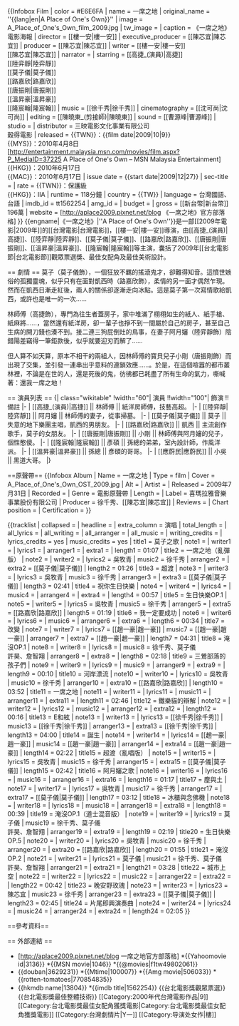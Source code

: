 {{Infobox Film
| color = #E6E6FA
| name               = 一席之地
| original_name      = ''{{lang|en|A Place of One's Own}}''
| image              = A_Place_of_One's_Own_film_2009.jpg
| tw_image           = 
| caption            = 《一席之地》電影海報
| director           = [[樓一安|樓一安]]
| executive_producer = [[陳芯宜|陳芯宜]]
| producer           = [[陳芯宜|陳芯宜]]
| writer             = [[樓一安|樓一安]]<br/>[[陳芯宜|陳芯宜]]
| narrator           = 
| starring           = [[高捷_(演員)|高捷]]<br/>[[陸弈靜|陸弈靜]]<br/>[[莫子儀|莫子儀]]<br/>[[路嘉欣|路嘉欣]]<br/>[[唐振剛|唐振剛]]<br/>[[溫昇豪|溫昇豪]]<br/>[[隆宸翰|隆宸翰]]
| music              = [[徐千秀|徐千秀]]
| cinematography     = [[沈可尚|沈可尚]]
| editing            = [[陳曉東_(剪接師)|陳曉東]]
| sound              = [[曹源峰|曹源峰]]
| studio             = 
| distributor        = 三映電影文化事業有限公司<br/>穀得電影
| released           = {{TWN}}：{{film date|2009|10|9}}<br>{{MYS}}：2010年4月8日<ref>[http://entertainment.malaysia.msn.com/movies/film.aspx?P_MediaID=37225 A Place of One's Own – MSN Malaysia Entertainment]</ref><br>{{HKG}}：2010年6月17日<br>{{MAC}}：2010年6月17日
| issue date         = {{start date|2009|12|27}}
| sec-title          =
| rate               = {{TWN}}：保護級<br>{{HKG}}：IIA
| runtime            = 118分鐘
| country            = {{TW}}
| language           = 台灣國語、台語
| imdb_id            = tt1562254
| amg_id             = 
| budget             = 
| gross              = [[新台幣|新台幣]] 196萬
| website            = [http://aplace2009.pixnet.net/blog 《一席之地》官方部落格]
}}
{{engname|《一席之地》|''A Place of One's Own''}}是一部[[2009年電影|2009年]]的[[台灣電影|台灣電影]]，[[樓一安|樓一安]]導演，由[[高捷_(演員)|高捷]]、[[陸弈靜|陸弈靜]]、[[莫子儀|莫子儀]]、[[路嘉欣|路嘉欣]]、[[唐振剛|唐振剛]]、[[溫昇豪|溫昇豪]]、[[隆宸翰|隆宸翰]]等主演，囊括了2009年[[台北電影節|台北電影節]]觀眾票選獎、最佳女配角及最佳美術設計。

== 劇情 ==
莫子（莫子儀飾），一個狂放不羈的搖滾鬼才，卻難得知音。這憤世嫉俗的孤獨靈魂，似乎只有在面對凱西時（路嘉欣飾），柔情的另一面才偶然乍現。然而在凱西日漸走紅後，兩人的關係卻逐漸走向冰點。這是莫子第一次寫情歌給凱西，或許也是唯一的一次……

林師傅（高捷飾），專門為往生者蓋房子，家中堆滿了栩栩如生的紙人、紙手槍、紙麻將……，當然還有紙洋房，卻一輩子也掙不到一間屬於自己的房子，甚至自己生病的開刀錢也湊不到。接二連三狗屁倒灶的鳥事，在妻子阿月嬸（陸弈靜飾）陰錯陽差竊得一筆鉅款後，似乎就要迎刃而解了……

但人算不如天算，原本不相干的兩組人，因林師傅的寶貝兒子小剛（唐振剛飾）而出現了交集，並引發一連串出乎意料的連鎖效應……。於是，在這個喧囂的都市叢林裡，不論是在世的人，還是死後的鬼，彷彿都已耗盡了所有生命的氣力，嘶喊著：還我一席之地！

== 演員列表 ==
{| class="wikitable"
!width="60"| 演員 !!width="100"| 飾演 !! 備註
|-
| [[高捷_(演員)|高捷]] || 林師傅 || 紙洋房師傅，技藝高超。
|-
| [[陸弈靜|陸弈靜]] || 阿月嬸 || 林師傅的妻子，從事掃墓。
|-
| [[莫子儀|莫子儀]] || 莫子 || 失意的地下樂團主唱，凱西的男朋友。
|-
| [[路嘉欣|路嘉欣]] || 凱西 || 主流創作歌手，莫子的女朋友。
|-
| [[唐振剛|唐振剛]] || 小剛 || 林師傅與阿月嬸的兒子，個性憨傻。
|-
| [[隆宸翰|隆宸翰]] || 彥碩 || 孫總的弟弟，室內設計師，作風洋派。
|-
| [[溫昇豪|溫昇豪]] || 孫總 || 彥碩的哥哥。
|-
| [[應蔚民|應蔚民]] || 小吳 || 黑道大哥。
|}

==原聲帶==
{{Infobox Album
| Name  = 一席之地
| Type  = film
| Cover  = A_Place_of_One's_Own_OST_2009.jpg
| Alt  = 
| Artist  = 
| Released  = 2009年7月31日
| Recorded  = 
| Genre = 電影原聲帶
| Length = 
| Label = 喜瑪拉雅音樂事業股份有限公司
| Producer = 徐千秀、[[陳芯宜|陳芯宜]]
| Reviews = 
| Chart position = 
| Certification = 
}}

{{tracklist
| collapsed       = 
| headline        = 
| extra_column    = 演唱
| total_length    = 
| all_lyrics      = 
| all_writing     = 
| all_arranger = 
| all_music       = 
| writing_credits = 
| lyrics_credits  = yes
| music_credits   = yes
| title1          = 莫子之歌
| note1           = 
| writer1         =
| lyrics1         = 
| arranger1       = 
| extra1          =
| length1         = 01:07
| title2          = 一席之地（亂彈版）
| note2           = 
| writer2         = 
| lyrics2         = 吳牧青
| music2          = 徐千秀
| arranger2       = 
| extra2          = [[莫子儀|莫子儀]]
| length2         = 01:26
| title3          = 超渡
| note3           =
| writer3         = 
| lyrics3         = 吳牧青
| music3          = 徐千秀
| arranger3       = 
| extra3          = [[莫子儀|莫子儀]]
| length3         = 02:41
| title4          = 祝你生日快樂
| note4           = 
| writer4         = 
| lyrics4         = 
| music4          = 
| arranger4       =
| extra4          =
| length4         = 00:57
| title5          = 生日快樂OP.1
| note5           = 
| writer5         = 
| lyrics5         = 吳牧青
| music5          = 徐千秀
| arranger5       = 
| extra5          = [[路嘉欣|路嘉欣]]
| length5         = 01:19
| title6          = 我一定要成功
| note6           =
| writer6         = 
| lyrics6         =
| music6          =
| arranger6       =
| extra6          =
| length6         = 00:34
| title7          = 改變
| note7           =
| writer7         =
| lyrics7         = [[趙一豪|趙一豪]]
| music7          = [[趙一豪|趙一豪]]
| arranger7       =
| extra7          = [[趙一豪|趙一豪]]
| length7         = 04:31
| title8          = 淹沒OP.1
| note8           = 
| writer8         = 
| lyrics8         =
| music8          = 徐千秀、莫子儀<br>許昊、詹智翔
| arranger8       = 
| extra8          =
| length8         = 02:18
| title9          = 三鶯部落的孩子們
| note9           = 
| writer9         = 
| lyrics9         =
| music9          =
| arranger9       = 
| extra9          =
| length9         = 00:10
| title10         = 河岸漂流
| note10          =
| writer10        = 
| lyrics10        = 吳牧青
| music10         = 徐千秀
| arranger10      = 
| extra10         = [[路嘉欣|路嘉欣]]
| length10        = 03:52
| title11         = 一席之地
| note11          =
| writer11        = 
| lyrics11        =
| music11         = 
| arranger11      =
| extra11         = 
| length11        = 02:46
| title12         = 鐵樂貓的辯解
| note12          =
| writer12        = 
| lyrics12        =
| music12         = 
| arranger12      =
| extra12         =
| length12        = 00:16
| title13         = E和絃
| note13          =
| writer13        = 
| lyrics13        = [[徐千秀|徐千秀]]
| music13         = [[徐千秀|徐千秀]]
| arranger13      = 
| extra13         = [[徐千秀|徐千秀]]
| length13        = 04:00
| title14         = 誕生
| note14          =
| writer14        =
| lyrics14        = [[趙一豪|趙一豪]]
| music14         = [[趙一豪|趙一豪]]
| arranger14      =
| extra14         = [[趙一豪|趙一豪]]
| length14        = 02:22
| title15         = 超渡（亂唱版）
| note15          =
| writer15        = 
| lyrics15        = 吳牧青
| music15         = 徐千秀
| arranger15      =
| extra15         = [[莫子儀|莫子儀]]
| length15        = 02:42
| title16         = 阿月嬸之歌
| note16          =
| writer16        = 
| lyrics16        = 
| music16         = 
| arranger16      = 
| extra16         =
| length16        = 01:17
| title17         = 塵與土
| note17          =
| writer17        = 
| lyrics17        = 吳牧青
| music17         = 徐千秀
| arranger17      =
| extra17         = [[莫子儀|莫子儀]]
| length17        = 03:12
| title18         = 冰櫃與念佛機
| note18          =
| writer18        = 
| lyrics18        = 
| music18         = 
| arranger18      = 
| extra18         = 
| length18        = 00:39
| title19         = 淹沒OP.1（道士混音版）
| note19          =
| writer19        = 
| lyrics19        = 莫子儀
| music19         = 徐千秀、莫子儀<br>許昊、詹智翔
| arranger19      = 
| extra19         = 
| length19        = 02:19
| title20         = 生日快樂OP.5
| note20          =
| writer20        = 
| lyrics20        = 吳牧青
| music20         = 徐千秀
| arranger20      =
| extra20         = [[路嘉欣|路嘉欣]]
| length20        = 01:55
| title21         = 淹沒OP.2
| note21          =
| writer21        = 
| lyrics21        = 莫子儀
| music21         = 徐千秀、莫子儀<br>許昊、詹智翔
| arranger21      = 
| extra21         =
| length21        = 03:28
| title22         = 城市上空
| note22          =
| writer22        = 
| lyrics22        = 
| music22         = 
| arranger22      = 
| extra22         =
| length22        = 00:42
| title23         = 晚安野玫瑰
| note23          =
| writer23        = 
| lyrics23        = 陳芯宜
| music23         = 徐千秀
| arranger23      =
| extra23         = [[莫子儀|莫子儀]]
| length23        = 02:45
| title24         = 片尾即興演奏曲
| note24          =
| writer24        = 
| lyrics24        = 
| music24         = 
| arranger24      = 
| extra24         =
| length24        = 02:05
}}

==參考資料==
<div class="references-small">
<references />
</div>

== 外部連結 ==
* [http://aplace2009.pixnet.net/blog 一席之地官方部落格]
*{{Yahoomovie id|3136}}
*{{MSN movie|1046}}
*{{@movies|f1tw49802061}}
* {{douban|3629231}}
*{{Mtime|100007}}
*{{Amg movie|506033}}
*{{rotten-tomatoes|770854835}}
* {{hkmdb name|13804}}
*{{imdb title|1562254}}
{{台北電影獎觀眾票選}}
{{台北電影獎最佳整體技術}}
[[Category:2000年代台灣電影作品|9]]
[[Category:台北電影獎最佳女配角獲獎電影|Category:台北電影獎最佳女配角獲獎電影]]
[[Category:台灣劇情片|Y一]]
[[Category:导演处女作|樓]]